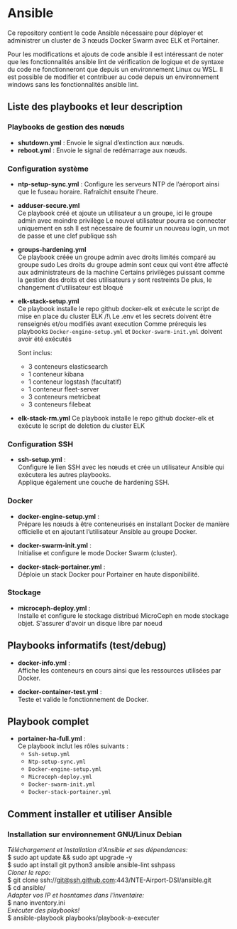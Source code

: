 # Ansible

Ce repository contient le code Ansible nécessaire pour déployer et administrer un cluster de 3 nœuds Docker Swarm avec ELK et Portainer.  

Pour les modifications et ajouts de code ansible il est intéressant de noter que les fonctionnalités ansible lint de vérification de logique et de syntaxe du code ne fonctionneront que depuis un environnement Linux ou WSL. Il est possible de modifier et contribuer au code depuis un environnement windows sans les fonctionnalités ansible lint. 
## Liste des playbooks et leur description

### Playbooks de gestion des nœuds

- **shutdown.yml** : Envoie le signal d’extinction aux nœuds.
- **reboot.yml** : Envoie le signal de redémarrage aux nœuds.

### Configuration système

- **ntp-setup-sync.yml** : Configure les serveurs NTP de l’aéroport ainsi que le fuseau horaire. Rafraîchit ensuite l’heure.

- **adduser-secure.yml**  
  Ce playbook créé et ajoute un utilisateur a un groupe, ici le groupe admin avec moindre privilège
  Le nouvel utilisateur pourra se connecter uniquement en ssh
  Il est nécessaire de fournir un nouveau login, un mot de passe et une clef publique ssh

- **groups-hardening.yml**  
  Ce playbook créée un groupe admin avec droits limités comparé au groupe sudo
  Les droits du groupe admin sont ceux qui vont être affecté aux administrateurs de la machine
  Certains privilèges puissant comme la gestion des droits et des utilisateurs y sont restreints
  De plus, le changement d'utilisateur est bloqué

- **elk-stack-setup.yml**    
  Ce playbook installe le repo github docker-elk et exécute le script de mise en place du cluster ELK
  /!\ Le .env et les secrets doivent être renseignés et/ou modifiés avant execution
  Comme prérequis les playbooks  `Docker-engine-setup.yml` et `Docker-swarm-init.yml` doivent avoir été exécutés
  
  Sont inclus:
  - 3 conteneurs elasticsearch
  - 1 conteneur kibana
  - 1 conteneur logstash (facultatif)
  - 1 conteneur fleet-server
  - 3 conteneurs metricbeat
  - 3 conteneurs filebeat

- **elk-stack-rm.yml**
  Ce playbook installe le repo github docker-elk et exécute le script de deletion du cluster ELK
  

### Configuration SSH
- **ssh-setup.yml** :  
  Configure le lien SSH avec les nœuds et crée un utilisateur Ansible qui exécutera les autres playbooks.  
  Applique également une couche de hardening SSH. 
  
### Docker

- **docker-engine-setup.yml** :  
  Prépare les nœuds à être conteneurisés en installant Docker de manière officielle et en ajoutant l’utilisateur Ansible au groupe Docker.

- **docker-swarm-init.yml** :  
  Initialise et configure le mode Docker Swarm (cluster).

- **docker-stack-portainer.yml** :  
  Déploie un stack Docker pour Portainer en haute disponibilité.

### Stockage

- **microceph-deploy.yml** :  
  Installe et configure le stockage distribué MicroCeph en mode stockage objet.
  S'assurer d'avoir un disque libre par noeud

## Playbooks informatifs (test/debug)

- **docker-info.yml** :  
  Affiche les conteneurs en cours ainsi que les ressources utilisées par Docker.

- **docker-container-test.yml** :  
  Teste et valide le fonctionnement de Docker.

## Playbook complet

- **portainer-ha-full.yml** :  
  Ce playbook inclut les rôles suivants :
  - `Ssh-setup.yml`
  - `Ntp-setup-sync.yml`
  - `Docker-engine-setup.yml`
  - `Microceph-deploy.yml`
  - `Docker-swarm-init.yml`
  - `Docker-stack-portainer.yml`

## Comment installer et utiliser Ansible

### Installation sur environnement GNU/Linux Debian
*Téléchargement et Installation d'Ansible et ses dépendances:*  
$ sudo apt update && sudo apt upgrade -y  
$ sudo apt install git python3 ansible ansible-lint sshpass  
*Cloner le repo:*  
$ git clone ssh://git@ssh.github.com:443/NTE-Airport-DSI/ansible.git  
$ cd ansible/  
*Adapter vos IP et hosntames dans l'inventaire:*  
$ nano inventory.ini    
*Exécuter des playbooks!*  
$ ansible-playbook playbooks/playbook-a-executer  
